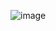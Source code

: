 ![image](https://github.com/ilrexho2011/Project-EULER-Possible-Solutions-Problems-301_to_400/assets/61479363/706b6aa6-9ea6-4d0f-970b-3046e39df215)

